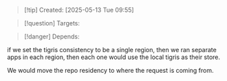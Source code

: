 
>[!tip] Created: [2025-05-13 Tue 09:55]

>[!question] Targets: 

>[!danger] Depends: 

if we set the tigris consistency to be a single region, then we ran separate apps in each region, then each one would use the local tigris as their store.

We would move the repo residency to where the request is coming from.